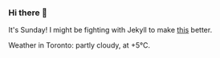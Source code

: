 ### Hi there :wave:

It's Sunday! I might be fighting with Jekyll to make [this](https://swissclubto.github.io) better.

Weather in Toronto: partly cloudy, at +5°C.
